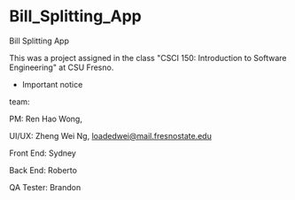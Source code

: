 # Bill_Splitting_App
Bill Splitting App

This was a project assigned in the class "CSCI 150: Introduction to Software Engineering" at CSU Fresno.

- Important notice

team:  


PM: Ren Hao Wong,


UI/UX: Zheng Wei Ng, loadedwei@mail.fresnostate.edu  


Front End: Sydney  


Back End: Roberto  


QA Tester: Brandon  


